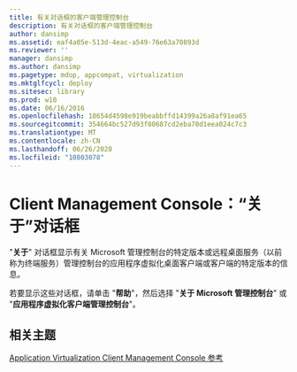 ```yaml
---
title: 有关对话框的客户端管理控制台
description: 有关对话框的客户端管理控制台
author: dansimp
ms.assetid: eaf4a05e-513d-4eac-a549-76e63a70893d
ms.reviewer: ''
manager: dansimp
ms.author: dansimp
ms.pagetype: mdop, appcompat, virtualization
ms.mktglfcycl: deploy
ms.sitesec: library
ms.prod: w10
ms.date: 06/16/2016
ms.openlocfilehash: 18654d4598e919beabbffd14399a26a8af91ea65
ms.sourcegitcommit: 354664bc527d93f80687cd2eba70d1eea024c7c3
ms.translationtype: MT
ms.contentlocale: zh-CN
ms.lasthandoff: 06/26/2020
ms.locfileid: "10803078"
---
```

# Client Management Console：“关于”对话框


"**关于**" 对话框显示有关 Microsoft 管理控制台的特定版本或远程桌面服务（以前称为终端服务）管理控制台的应用程序虚拟化桌面客户端或客户端的特定版本的信息。

若要显示这些对话框，请单击 "**帮助**"，然后选择 "**关于 Microsoft 管理控制台**" 或 "**应用程序虚拟化客户端管理控制台**"。

## 相关主题


[Application Virtualization Client Management Console 参考](application-virtualization-client-management-console-reference.md)

 

 






